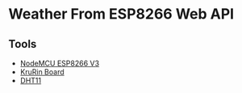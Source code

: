 # Weather From ESP8266 Web API

## Tools
* [NodeMCU ESP8266 V3](https://www.cybertice.com/product/2499/nodemcu-esp8266-v3-ch340-lua-wifi-based-esp8266-12f-n)
* [KruRin Board](https://medium.com/@damnuy)
* [DHT11](https://bit.ly/3BPO0KZ)
